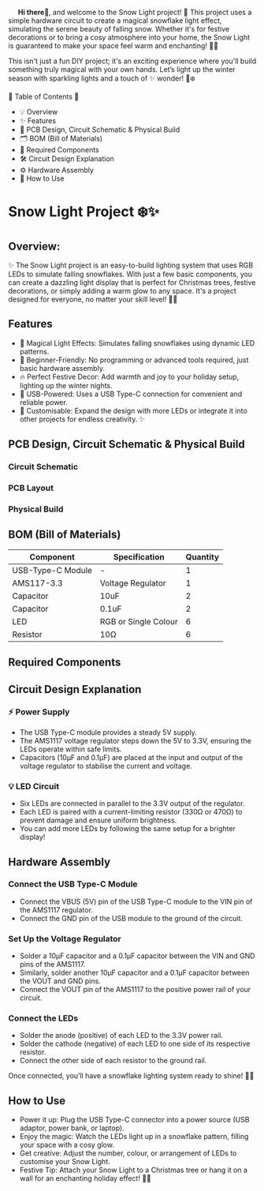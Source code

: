 &nbsp;&nbsp;&nbsp;&nbsp;&nbsp;__Hi there👋__, and welcome to the Snow Light project! 🌟 This project uses a simple hardware circuit to create a magical snowflake light effect, simulating the serene beauty of falling snow. Whether it's for festive decorations or to bring a cosy atmosphere into your home, the Snow Light is guaranteed to make your space feel warm and enchanting! 🎄✨

This isn't just a fun DIY project; it's an exciting experience where you'll build something truly magical with your own hands. Let’s light up the winter season with sparkling lights and a touch of ✨ wonder! 🎇❄️

🌟 Table of Contents 📜
- 💡 Overview
- ✨ Features
- 📐 PCB Design, Circuit Schematic & Physical Build
- 🗂️ BOM (Bill of Materials)
- 🔧 Required Components
- 🛠️ Circuit Design Explanation
- ⚙️ Hardware Assembly
- 🎇 How to Use
  
# Snow Light Project ❄️✨
## Overview:
✨ The Snow Light project is an easy-to-build lighting system that uses RGB LEDs to simulate falling snowflakes. With just a few basic components, you can create a dazzling light display that is perfect for Christmas trees, festive decorations, or simply adding a warm glow to any space. It's a project designed for everyone, no matter your skill level! 🎄🌟

## Features
- 🎇 Magical Light Effects: Simulates falling snowflakes using dynamic LED patterns.
- 🎁 Beginner-Friendly: No programming or advanced tools required, just basic hardware assembly.
- 🔥 Perfect Festive Decor: Add warmth and joy to your holiday setup, lighting up the winter nights.
- 🔌 USB-Powered: Uses a USB Type-C connection for convenient and reliable power.
- 🔧 Customisable: Expand the design with more LEDs or integrate it into other projects for endless creativity. ✨

## PCB Design, Circuit Schematic & Physical Build
### Circuit Schematic
### PCB Layout
### Physical Build

## BOM (Bill of Materials)
| Component | Specification | Quantity |
|-------------------|--------------------|----------|
| USB-Type-C Module | - | 1 |
| AMS117-3.3 | Voltage Regulator | 1 |
| Capacitor | 10uF | 2 |
| Capacitor | 0.1uF | 2 |
| LED | RGB or Single Colour | 6 |
| Resistor | 10Ω | 6 |

## Required Components

## Circuit Design Explanation
### ⚡ Power Supply
- The USB Type-C module provides a steady 5V supply.
- The AMS1117 voltage regulator steps down the 5V to 3.3V, ensuring the LEDs operate within safe limits.
- Capacitors (10µF and 0.1µF) are placed at the input and output of the voltage regulator to stabilise the current and voltage.

### 💡 LED Circuit
- Six LEDs are connected in parallel to the 3.3V output of the regulator.
- Each LED is paired with a current-limiting resistor (330Ω or 470Ω) to prevent damage and ensure uniform brightness.
- You can add more LEDs by following the same setup for a brighter display!

## Hardware Assembly
### Connect the USB Type-C Module
- Connect the VBUS (5V) pin of the USB Type-C module to the VIN pin of the AMS1117 regulator.
- Connect the GND pin of the USB module to the ground of the circuit.
### Set Up the Voltage Regulator
- Solder a 10µF capacitor and a 0.1µF capacitor between the VIN and GND pins of the AMS1117.
- Similarly, solder another 10µF capacitor and a 0.1µF capacitor between the VOUT and GND pins.
- Connect the VOUT pin of the AMS1117 to the positive power rail of your circuit.
### Connect the LEDs
- Solder the anode (positive) of each LED to the 3.3V power rail.
- Solder the cathode (negative) of each LED to one side of its respective resistor.
- Connect the other side of each resistor to the ground rail.

Once connected, you’ll have a snowflake lighting system ready to shine! 🌟✨

## How to Use
- Power it up: Plug the USB Type-C connector into a power source (USB adaptor, power bank, or laptop).
- Enjoy the magic: Watch the LEDs light up in a snowflake pattern, filling your space with a cosy glow.
- Get creative: Adjust the number, colour, or arrangement of LEDs to customise your Snow Light.
- Festive Tip: Attach your Snow Light to a Christmas tree or hang it on a wall for an enchanting holiday effect! 🎄✨




